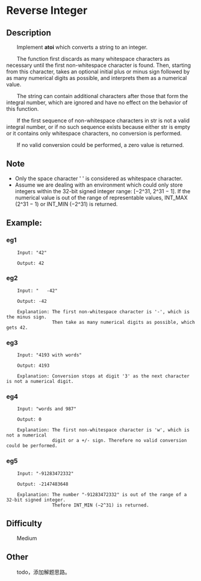 # Reverse Integer

## Description

&emsp;&emsp;Implement **atoi** which converts a string to an integer.

&emsp;&emsp;The function first discards as many whitespace characters as necessary until the first non-whitespace 
character is found. Then, starting from this character, takes an optional initial plus or minus sign followed by as 
many numerical digits as possible, and interprets them as a numerical value.

&emsp;&emsp;The string can contain additional characters after those that form the integral number, which are ignored 
and have no effect on the behavior of this function.

&emsp;&emsp;If the first sequence of non-whitespace characters in str is not a valid integral number, or if no such 
sequence exists because either str is empty or it contains only whitespace characters, no conversion is performed.

&emsp;&emsp;If no valid conversion could be performed, a zero value is returned.

## Note

- Only the space character ' ' is considered as whitespace character.
- Assume we are dealing with an environment which could only store integers within the 32-bit signed integer range: 
[−2^31,  2^31 − 1]. If the numerical value is out of the range of representable values, INT_MAX (2^31 − 1) or 
INT_MIN (−2^31) is returned.

## Example:

### eg1

``` 
    Input: "42"
    
    Output: 42
```

### eg2

``` 
    Input: "   -42"
    
    Output: -42
    
    Explanation: The first non-whitespace character is '-', which is the minus sign.
                 Then take as many numerical digits as possible, which gets 42.
```

### eg3

``` 
    Input: "4193 with words"
    
    Output: 4193
    
    Explanation: Conversion stops at digit '3' as the next character is not a numerical digit.
```

### eg4

``` 
    Input: "words and 987"
    
    Output: 0
    
    Explanation: The first non-whitespace character is 'w', which is not a numerical 
                 digit or a +/- sign. Therefore no valid conversion could be performed.
```

### eg5

``` 
    Input: "-91283472332"
    
    Output: -2147483648
    
    Explanation: The number "-91283472332" is out of the range of a 32-bit signed integer.
                 Thefore INT_MIN (−2^31) is returned.
```

## Difficulty

&emsp;&emsp;Medium

## Other

&emsp;&emsp;todo，添加解题思路。
